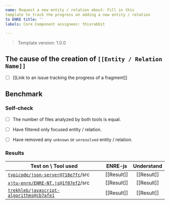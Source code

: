 ```yaml
---
name: Request a new entity / relation about: Fill in this
template to track the progress on adding a new entity / relation
to ENRE title: ''
labels: Core Component assignees: thisrabbit

---
```


> Template version: 1.0.0

## The cause of the creation of `[[Entity / Relation Name]]`

- [ ] [[Link to an issue tracking the progress of a fragment]]

## Benchmark

### Self-check

- [ ] The number of files analyzed by both tools is equal.

- [ ] Have filtered only focused entity / relation.

- [ ] Have removed any `unknown` or `unresolved` entity /
  relation.

### Results

| Test on \ Tool used                                                                                          |  ENRE-js   | Understand |
|--------------------------------------------------------------------------------------------------------------|:----------:|:----------:|
| [`typicode/json-server@718e7fc`](https://github.com/typicode/json-server/tree/718e7fc)/src                   | [[Result]] | [[Result]] |
| [`xjtu-enre/ENRE-NT.js@1f07ef2`](https://github.com/xjtu-enre/ENRE-NT.js/tree/1f07ef2)/src                   | [[Result]] | [[Result]] |
| [`trekhleb/javascript-algorithms@cb7afe1`](https://github.com/trekhleb/javascript-algorithms/commit/cb7afe1) | [[Result]] | [[Result]] |
